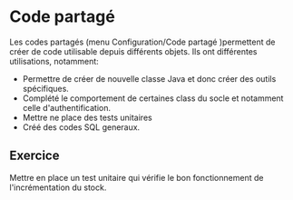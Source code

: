 # Code partagé
Les codes partagés  (menu Configuration/Code partagé )permettent de  créer de code utilisable depuis différents objets. 
Ils ont différentes utilisations, notamment:
* Permettre de créer de nouvelle classe Java et donc créer des outils spécifiques.
* Complété le comportement de certaines class du socle et notamment celle d'authentification.
* Mettre ne place des tests unitaires
* Créé des codes SQL generaux.
## Exercice
Mettre en place un test unitaire qui vérifie le bon fonctionnement de l'incrémentation du stock.